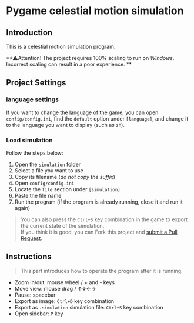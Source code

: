 # Pygame celestial motion simulation

## Introduction

This is a celestial motion simulation program.

**⚠Attention! The project requires 100% scaling to run on *Windows*. Incorrect scaling can result in a poor experience. **

## Project Settings

### language settings

If you want to change the language of the game, you can open `config/config.ini`, find the `default` option under `[language]`, and change it to the language you want to display (such as `zh`).

### Load simulation

Follow the steps below:

1. Open the `simulation` folder
2. Select a file you want to use
3. Copy its filename (*do not copy the suffix*)
4. Open `config/config.ini`
5. Locate the `file` section under `[simulation]`
6. Paste the file name
7. Run the program (if the program is already running, close it and run it again)

> You can also press the `Ctrl+S` key combination in the game to export the current state of the simulation.  
> If you think it is good, you can Fork this project and [submit a Pull Request](https://github.com/dddddgz/star-motion-simulate/pulls).

## Instructions

> This part introduces how to operate the program after it is running.

- Zoom in/out: mouse wheel / + and - keys
- Move view: mouse drag / ↑↓←→
- Pause: spacebar
- Export as image: `Ctrl+D` key combination
- Export as `.simulation` simulation file: `Ctrl+S` key combination
- Open sidebar: `P` key

